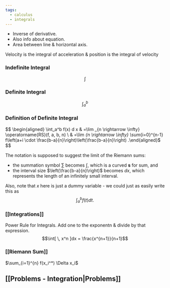 ```yaml
---
tags:
  - calculus
  - integrals
---
```

- Inverse of derivative.
- Also info about equation.
- Area between line & horizontal axis.

Velocity is the integral of acceleration & position is the integral of velocity
### Indefinite Integral
$$\int$$

### Definite Integral
$$\int_{a}^{b}$$
### Definition of Definite Integral
$$
\begin{aligned} \int_a^b f(x) d x & =\lim _{n \rightarrow \infty} \operatorname{RS}(f, a, b, n) \\ & =\lim _{n \rightarrow \infty} \sum_{i=0}^{n-1} f\left(a+i \cdot \frac{b-a}{n}\right)\left(\frac{b-a}{n}\right) .\end{aligned}$
$$

The notation is supposed to suggest the limit of the Riemann sums:
- the summation symbol $\sum$ becomes $\int$, which is a curved $\mathbf{s}$ for sum, and
- the interval size $\left(\frac{b-a}{n}\right)$ becomes $d x$, which represents the length of an infinitely small interval.

Also, note that $x$ here is just a dummy variable - we could just as easily write this as
$$
\int_a^b f(t) d t .
$$
### [[Integrations]]

Power Rule for Integrals. 
Add one to the exponentn & divide by that expression. 
$$\int[ \, x^n  ]dx = \frac{x^{n+1}}{n+1}$$

### [[Riemann Sum]]
$\sum_{i=1}^{n} f(x_i^*) \Delta x_i$





## [[Problems - Integration|Problems]]